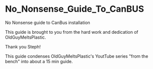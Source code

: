 # No_Nonsense_Guide_To_CanBUS
No Nonsense guide to CanBus installation

This guide is brought to you from the hard work and dedication of OldGuyMeltsPlastic.

Thank you Steph!

This guide condenses OldGuyMeltsPlastic's YoutTube series "from the bench" into about a 15 min guide.
